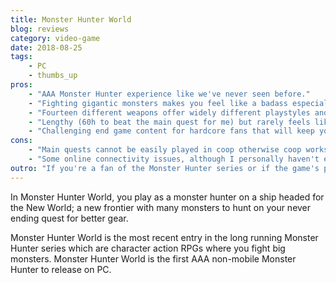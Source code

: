 ```yaml
---
title: Monster Hunter World
blog: reviews
category: video-game
date: 2018-08-25
tags:
    - PC
    - thumbs_up
pros:
    - "AAA Monster Hunter experience like we've never seen before."
    - "Fighting gigantic monsters makes you feel like a badass especially due to the modern AAA graphics and great art direction."
    - "Fourteen different weapons offer widely different playstyles and keep the gameplay when fresh."
    - "Lengthy (60h to beat the main quest for me) but rarely feels like a chore."
    - "Challenging end game content for hardcore fans that will keep you playing for hundreds of hours and will be extended through updates."
cons:
    - "Main quests cannot be easily played in coop otherwise coop works great."
    - "Some online connectivity issues, although I personally haven't experienced anything game breaking, only slight annoyances."
outro: "If you're a fan of the Monster Hunter series or if the game's premise seems interesting then you can't go wrong with Monster Hunter World."
---
```

In Monster Hunter World, you play as a monster hunter on a ship headed for the New World; a new frontier with many monsters to hunt on your never ending quest for better gear.

Monster Hunter World is the most recent entry in the long running Monster Hunter series which are character action RPGs where you fight big monsters. Monster Hunter World is the first AAA non-mobile Monster Hunter to release on PC.
